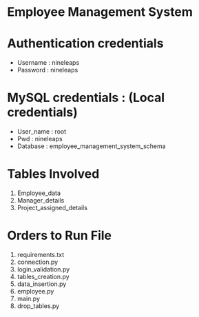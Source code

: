 # Employee Management System 

# Authentication credentials
- Username : nineleaps
- Password : nineleaps

# MySQL credentials : (Local credentials)
- User_name : root
- Pwd : nineleaps
- Database : employee_management_system_schema
  
# Tables Involved
1. Employee_data
2. Manager_details
3. Project_assigned_details

# Orders to Run File
1. requirements.txt
2. connection.py
3. login_validation.py
4. tables_creation.py
5. data_insertion.py
6. employee.py
7. main.py
8. drop_tables.py
